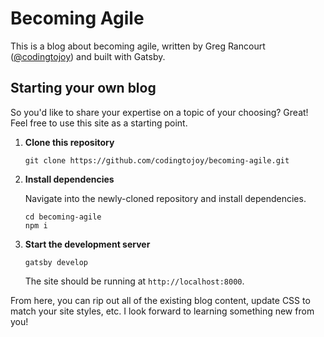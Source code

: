 # Becoming Agile

This is a blog about becoming agile, written by Greg Rancourt ([@codingtojoy](https://twitter.com/codingtojoy)) and built with Gatsby.

## Starting your own blog

So you'd like to share your expertise on a topic of your choosing? Great! Feel free to use this site as a starting point.

1.  **Clone this repository**

    ```shell
    git clone https://github.com/codingtojoy/becoming-agile.git
    ```

1.  **Install dependencies**

    Navigate into the newly-cloned repository and install dependencies.

    ```shell
    cd becoming-agile
    npm i
    ```

1.  **Start the development server**

    ```shell
    gatsby develop
    ```

    The site should be running at `http://localhost:8000`. 
    
From here, you can rip out all of the existing blog content, update CSS to match your site styles, etc. I look forward to learning something new from you!